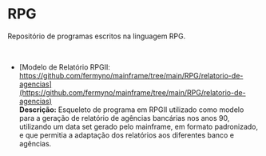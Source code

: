 # RPG

Repositório de programas escritos na linguagem RPG. 

<br />


* [Modelo de Relatório RPGII: https://github.com/fermyno/mainframe/tree/main/RPG/relatorio-de-agencias](https://github.com/fermyno/mainframe/tree/main/RPG/relatorio-de-agencias)  
  **Descrição:** Esqueleto de programa em RPGII utilizado como modelo para a geração de relatório de agências bancárias nos anos 90, utilizando um data set gerado pelo mainframe, em formato padronizado, e que permitia a adaptação dos relatórios aos diferentes banco e agências.  


<br />

